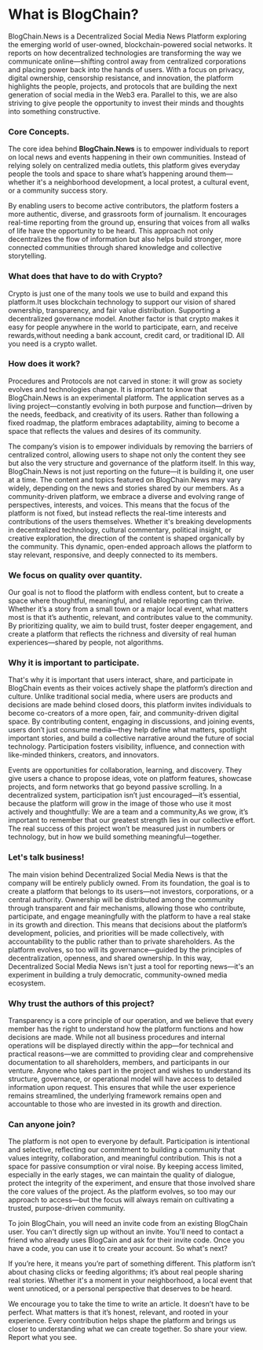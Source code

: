 # What is BlogChain?

BlogChain.News is a Decentralized Social Media News Platform exploring the emerging
world of user-owned, blockchain-powered social networks. It reports on how decentralized
technologies are transforming the way we communicate online—shifting control away from
centralized corporations and placing power back into the hands of users. With a focus on
privacy, digital ownership, censorship resistance, and innovation, the platform highlights the
people, projects, and protocols that are building the next generation of social media in the Web3
era. Parallel to this, we are also striving to give people the opportunity to invest their minds and
thoughts into something constructive.

### Core Concepts.

The core idea behind **BlogChain.News** is to empower individuals to report on local news and
events happening in their own communities. Instead of relying solely on centralized media
outlets, this platform gives everyday people the tools and space to share what’s happening
around them—whether it's a neighborhood development, a local protest, a cultural event, or a
community success story.

By enabling users to become active contributors, the platform fosters a more authentic, diverse,
and grassroots form of journalism. It encourages real-time reporting from the ground up,
ensuring that voices from all walks of life have the opportunity to be heard. This approach not
only decentralizes the flow of information but also helps build stronger, more connected
communities through shared knowledge and collective storytelling.

### What does that have to do with Crypto?

Crypto is just one of the many tools we use to build and expand this platform.It uses blockchain
technology to support our vision of shared ownership, transparency, and fair value distribution.
Supporting a decentralized governance model.
Another factor is that crypto makes it easy for people anywhere in the world to participate, earn,
and receive rewards,without needing a bank account, credit card, or traditional ID. All you need
is a crypto wallet.

### How does it work?

Procedures and Protocols are not carved in stone: it will grow as society evolves and
technologies change. It is important to know that BlogChain.News is an experimental platform.
The application serves as a living project—constantly evolving in both purpose and
function—driven by the needs, feedback, and creativity of its users. Rather than following a
fixed roadmap, the platform embraces adaptability, aiming to become a space that reflects the
values and desires of its community.

The company’s vision is to empower individuals by
removing the barriers of centralized control, allowing users to shape not only the content they
see but also the very structure and governance of the platform itself. In this way,
BlogChain.News is not just reporting on the future—it is building it, one user at a time.
The content and topics featured on BlogChain.News may vary widely, depending on the news
and stories shared by our members. As a community-driven platform, we embrace a diverse
and evolving range of perspectives, interests, and voices. This means that the focus of the
platform is not fixed, but instead reflects the real-time interests and contributions of the users
themselves. Whether it's breaking developments in decentralized technology, cultural
commentary, political insight, or creative exploration, the direction of the content is shaped
organically by the community. This dynamic, open-ended approach allows the platform to stay
relevant, responsive, and deeply connected to its members.

### We focus on quality over quantity.

Our goal is not to flood the platform with endless content, but to create a space where
thoughtful, meaningful, and reliable reporting can thrive. Whether it’s a story from a small town
or a major local event, what matters most is that it’s authentic, relevant, and contributes value to
the community.
By prioritizing quality, we aim to build trust, foster deeper engagement, and create a platform
that reflects the richness and diversity of real human experiences—shared by people, not
algorithms.

### Why it is important to participate.

That's why it is important that users interact, share, and participate in BlogChain events as
their voices actively shape the platform’s direction and culture. Unlike traditional social
media, where users are products and decisions are made behind closed doors, this platform
invites individuals to become co-creators of a more open, fair, and community-driven digital
space.
By contributing content, engaging in discussions, and joining events, users don’t just consume
media—they help define what matters, spotlight important stories, and build a collective
narrative around the future of social technology. Participation fosters visibility, influence, and
connection with like-minded thinkers, creators, and innovators.

Events are opportunities for collaboration, learning, and discovery. They give users a chance to
propose ideas, vote on platform features, showcase projects, and form networks that go beyond
passive scrolling. In a decentralized system, participation isn’t just encouraged—it’s
essential, because the platform will grow in the image of those who use it most actively and
thoughtfully:
We are a team and a community,As we grow, it’s important to remember that our greatest
strength lies in our collective effort. The real success of this project won’t be measured just in
numbers or technology, but in how we build something meaningful—together.

### Let's talk business!

The main vision behind Decentralized Social Media News is that the company will be entirely
publicly owned. From its foundation, the goal is to create a platform that belongs to its
users—not investors, corporations, or a central authority. Ownership will be distributed among
the community through transparent and fair mechanisms, allowing those who contribute,
participate, and engage meaningfully with the platform to have a real stake in its growth and
direction.
This means that decisions about the platform’s development, policies, and priorities will be
made collectively, with accountability to the public rather than to private shareholders. As the
platform evolves, so too will its governance—guided by the principles of decentralization,
openness, and shared ownership. In this way, Decentralized Social Media News isn't just a tool
for reporting news—it's an experiment in building a truly democratic, community-owned media
ecosystem.

[//]: # (### Can I earn money ?)

[//]: # (The conceptual model for how money and assets will be distributed among members is still)

[//]: # (evolving and will continue to take shape as the project gains momentum. At this early stage, we)

[//]: # (are intentionally keeping the structure flexible, allowing it to develop organically based on)

[//]: # (community feedback, real-world use, and the values of transparency and fairness that define)

[//]: # (our mission.)

[//]: # (As the founder of this project, my original idea was that all revenue the company generates will)

[//]: # (be visible to the members, and it will be paid out to the members.This is not just a principle—it’s)

[//]: # (a commitment to building an open, cooperative system where the benefits of the platform are)

[//]: # (shared by those who help create and sustain it.)

[//]: # (After careful consideration and research, I’ve decided that 80% of all profits generated by the)

[//]: # (platform will be returned directly to the audience and community. This reflects our)

[//]: # (commitment to shared ownership and ensures that the people who contribute to and support the)

[//]: # (platform also benefit from its success.)

[//]: # ()

[//]: # (The remaining 20% will be allocated to myself and the core founding team. This portion is)

[//]: # (essential to cover ongoing business expenses, sustain platform development, and provide)

[//]: # (financial security for the people building and maintaining the project.)

[//]: # (This model is designed to create a healthy balance between community empowerment and)

[//]: # (long-term sustainability, ensuring that the platform can grow while staying true to its core values)

[//]: # (of transparency, fairness, and public ownership.)

[//]: # (The exact mechanisms for how distribution will work—whether through tokens, dividends,)

[//]: # (profit-sharing, or another model—will be explored and decided with input from the community.)

[//]: # (But the end goal remains the same: to build a publicly owned, community-led media platform)

[//]: # (where value flows back to the people who make it possible.)

### Why trust the authors of this project?

Transparency is a core principle of our operation, and we believe that every member has the
right to understand how the platform functions and how decisions are made. While not all
business procedures and internal operations will be displayed directly within the app—for
technical and practical reasons—we are committed to providing clear and comprehensive
documentation to all shareholders, members, and participants in our venture.
Anyone who takes part in the project and wishes to understand its structure, governance, or
operational model will have access to detailed information upon request. This ensures that while
the user experience remains streamlined, the underlying framework remains open and
accountable to those who are invested in its growth and direction.

### Can anyone join?

The platform is not open to everyone by default. Participation is intentional and selective,
reflecting our commitment to building a community that values integrity, collaboration, and
meaningful contribution. This is not a space for passive consumption or viral noise.
By keeping access limited, especially in the early stages, we can maintain the quality of
dialogue, protect the integrity of the experiment, and ensure that those involved share the core
values of the project. As the platform evolves, so too may our approach to access—but the
focus will always remain on cultivating a trusted, purpose-driven community.

To join BlogChain, you will need an invite code from an existing BlogChain user. You can't
directly sign up without an invite. You'll need to contact a friend who already uses BlogCain and
ask for their invite code. Once you have a code, you can use it to create your account.
So what's next?

If you’re here, it means you’re part of something different. This platform isn’t about chasing
clicks or feeding algorithms; it’s about real people sharing real stories. Whether it's a moment in
your neighborhood, a local event that went unnoticed, or a personal perspective that deserves
to be heard.

We encourage you to take the time to write an article. It doesn’t have to be perfect. What
matters is that it’s honest, relevant, and rooted in your experience. Every contribution helps
shape the platform and brings us closer to understanding what we can create together.
So share your view. Report what you see.
